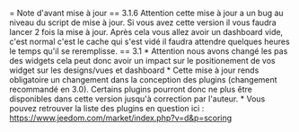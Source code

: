 = Note d'avant mise à jour == 3.1.6 Attention cette mise à jour a un bug
au niveau du script de mise à jour. Si vous avez cette version il vous
faudra lancer 2 fois la mise à jour. Après cela vous allez avoir un
dashboard vide, c'est normal c'est le cache qui s'est vidé il faudra
attendre quelques heures le temps qu'il se reremplisse. == 3.1 \*
Attention nous avons changé les pas des widgets cela peut donc avoir un
impact sur le positionement de vos widget sur les designs/vues et
dashboard \* Cette mise à jour rends obligatoire un changement dans la
conception des plugins (changement recommandé en 3.0). Certains plugins
pourront donc ne plus être disponibles dans cette version jusqu'à
correction par l'auteur. \* Vous pouvez retrouver la liste des plugins
en question ici : https://www.jeedom.com/market/index.php?v=d&p=scoring
